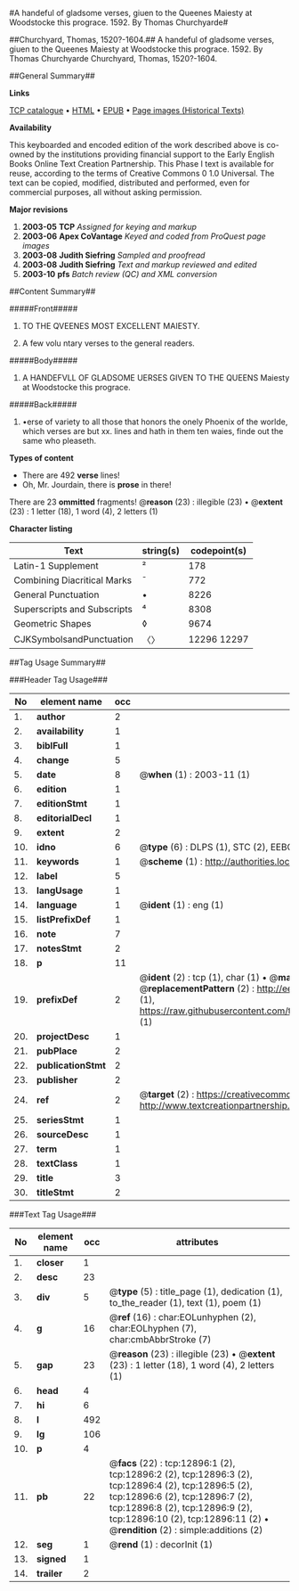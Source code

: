 #A handeful of gladsome verses, giuen to the Queenes Maiesty at Woodstocke this prograce. 1592. By Thomas Churchyarde#

##Churchyard, Thomas, 1520?-1604.##
A handeful of gladsome verses, giuen to the Queenes Maiesty at Woodstocke this prograce. 1592. By Thomas Churchyarde
Churchyard, Thomas, 1520?-1604.

##General Summary##

**Links**

[TCP catalogue](http://www.ota.ox.ac.uk/tcp/)  • 
[HTML](http://tei.it.ox.ac.uk/tcp/Texts-HTML/free/A18/A18740.html)  • 
[EPUB](http://tei.it.ox.ac.uk/tcp/Texts-EPUB/free/A18/A18740.epub) • 
[Page images (Historical Texts)](https://data.historicaltexts.jisc.ac.uk/view?pubId=eebo-99847834e&pageId=eebo-99847834e-12896-1)

**Availability**

This keyboarded and encoded edition of the
	       work described above is co-owned by the institutions
	       providing financial support to the Early English Books
	       Online Text Creation Partnership. This Phase I text is
	       available for reuse, according to the terms of Creative
	       Commons 0 1.0 Universal. The text can be copied,
	       modified, distributed and performed, even for
	       commercial purposes, all without asking permission.

**Major revisions**

1. __2003-05__ __TCP__ *Assigned for keying and markup*
1. __2003-06__ __Apex CoVantage__ *Keyed and coded from ProQuest page images*
1. __2003-08__ __Judith Siefring__ *Sampled and proofread*
1. __2003-08__ __Judith Siefring__ *Text and markup reviewed and edited*
1. __2003-10__ __pfs__ *Batch review (QC) and XML conversion*

##Content Summary##

#####Front#####

1. TO THE QVEENES MOST EXCELLENT MAIESTY.

1. A few volu ntary verses to the general readers.

#####Body#####

1. A HANDEFVLL OF GLADSOME UERSES GIVEN TO THE QUEENS Maiesty at Woodstocke this prograce.

#####Back#####

1. •erse of variety to all those that honors the onely Phoenix of the worlde, which verses are but xx. lines and hath in them ten waies, finde out the same who pleaseth.

**Types of content**

  * There are 492 **verse** lines!
  * Oh, Mr. Jourdain, there is **prose** in there!

There are 23 **ommitted** fragments! 
 @__reason__ (23) : illegible (23)  •  @__extent__ (23) : 1 letter (18), 1 word (4), 2 letters (1)

**Character listing**


|Text|string(s)|codepoint(s)|
|---|---|---|
|Latin-1 Supplement|²|178|
|Combining             Diacritical Marks|̄|772|
|General Punctuation|•|8226|
|Superscripts             and Subscripts|⁴|8308|
|Geometric Shapes|◊|9674|
|CJKSymbolsandPunctuation|〈〉|12296 12297|

##Tag Usage Summary##

###Header Tag Usage###

|No|element name|occ|attributes|
|---|---|---|---|
|1.|__author__|2||
|2.|__availability__|1||
|3.|__biblFull__|1||
|4.|__change__|5||
|5.|__date__|8| @__when__ (1) : 2003-11 (1)|
|6.|__edition__|1||
|7.|__editionStmt__|1||
|8.|__editorialDecl__|1||
|9.|__extent__|2||
|10.|__idno__|6| @__type__ (6) : DLPS (1), STC (2), EEBO-CITATION (1), PROQUEST (1), VID (1)|
|11.|__keywords__|1| @__scheme__ (1) : http://authorities.loc.gov/ (1)|
|12.|__label__|5||
|13.|__langUsage__|1||
|14.|__language__|1| @__ident__ (1) : eng (1)|
|15.|__listPrefixDef__|1||
|16.|__note__|7||
|17.|__notesStmt__|2||
|18.|__p__|11||
|19.|__prefixDef__|2| @__ident__ (2) : tcp (1), char (1)  •  @__matchPattern__ (2) : ([0-9\-]+):([0-9IVX]+) (1), (.+) (1)  •  @__replacementPattern__ (2) : http://eebo.chadwyck.com/downloadtiff?vid=$1&page=$2 (1), https://raw.githubusercontent.com/textcreationpartnership/Texts/master/tcpchars.xml#$1 (1)|
|20.|__projectDesc__|1||
|21.|__pubPlace__|2||
|22.|__publicationStmt__|2||
|23.|__publisher__|2||
|24.|__ref__|2| @__target__ (2) : https://creativecommons.org/publicdomain/zero/1.0/ (1), http://www.textcreationpartnership.org/docs/. (1)|
|25.|__seriesStmt__|1||
|26.|__sourceDesc__|1||
|27.|__term__|1||
|28.|__textClass__|1||
|29.|__title__|3||
|30.|__titleStmt__|2||


###Text Tag Usage###

|No|element name|occ|attributes|
|---|---|---|---|
|1.|__closer__|1||
|2.|__desc__|23||
|3.|__div__|5| @__type__ (5) : title_page (1), dedication (1), to_the_reader (1), text (1), poem (1)|
|4.|__g__|16| @__ref__ (16) : char:EOLunhyphen (2), char:EOLhyphen (7), char:cmbAbbrStroke (7)|
|5.|__gap__|23| @__reason__ (23) : illegible (23)  •  @__extent__ (23) : 1 letter (18), 1 word (4), 2 letters (1)|
|6.|__head__|4||
|7.|__hi__|6||
|8.|__l__|492||
|9.|__lg__|106||
|10.|__p__|4||
|11.|__pb__|22| @__facs__ (22) : tcp:12896:1 (2), tcp:12896:2 (2), tcp:12896:3 (2), tcp:12896:4 (2), tcp:12896:5 (2), tcp:12896:6 (2), tcp:12896:7 (2), tcp:12896:8 (2), tcp:12896:9 (2), tcp:12896:10 (2), tcp:12896:11 (2)  •  @__rendition__ (2) : simple:additions (2)|
|12.|__seg__|1| @__rend__ (1) : decorInit (1)|
|13.|__signed__|1||
|14.|__trailer__|2||
